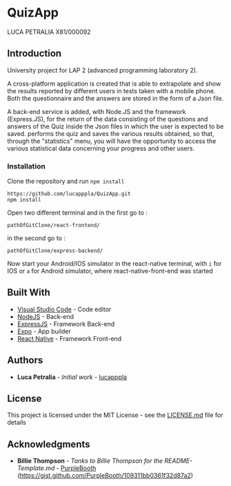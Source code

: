 # QuizApp

LUCA PETRALIA X81/000092

## Introduction
University project for LAP 2 (advanced programming laboratory 2).

A cross-platform application is created that is able to extrapolate and show the results reported by different users in tests taken with a mobile phone.
Both the questionnaire and the answers are stored in the form of a Json file.

A back-end service is added, with Node.JS and the framework (Express.JS), for the return of the data consisting of the questions and answers of the Quiz inside the Json files in which the user is expected to be saved. performs the quiz and saves the various results obtained, so that, through the "statistics" menu, you will have the opportunity to access the various statistical data concerning your progress and other users.

### Installation

Clone the repository and run `npm install`

```
https://github.com/lucapppla/QuizApp.git
npm install
```

Open two different terminal and in the first go to :

```
pathOfGitClone/react-frontend/
```

in the second go to :

```
pathOfGitClone/express-backend/
```

Now start your Android/IOS simulator in the react-native terminal, with `i` for IOS or `a` for Android simulator, where react-native-front-end was started

## Built With

* [Visual Studio Code](https://code.visualstudio.com/) - Code editor
* [NodeJS](https://nodejs.org/it/) - Back-end
* [ExpressJS](https://expressjs.com/it/) - Framework Back-end
* [Expo](https://expo.io/) - App builder
* [React Native](https://facebook.github.io/react-native/) - Framework Front-end

## Authors

* **Luca Petralia** - *Initial work* - [lucapppla](https://github.com/lucapppla)

## License

This project is licensed under the MIT License - see the [LICENSE.md](LICENSE.md) file for details

## Acknowledgments

* **Billie Thompson** - *Tanks to Billie Thompson for the README-Template.md* - [PurpleBooth](https://github.com/PurpleBooth) (https://gist.github.com/PurpleBooth/109311bb0361f32d87a2)
